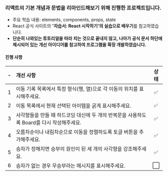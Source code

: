 ### 리액트의 기본 개념과 문법을 리마인드해보기 위해 진행한 프로젝트입니다.

- 주요 학습 내용: elements, components, props, state
- React 공식 사이트의 **'자습서: React 시작하기'의 실습으로 배우기**를 참고하였습니다.
- **단순히 나와있는 튜토리얼을 따라 치는 것으로 끝내지 않고, 나아가 공식 문서 하단에 제시되어 있는 개선 아이디어를 참고하여 프로그램을 확장 개발하였습니다.**

#### 진행 사항

| -   | 개선 사항                                                                                 | 상태 |
| :-- | :---------------------------------------------------------------------------------------- | :--: |
| 1   | 이동 기록 목록에서 특정 형식(행, 열)으로 각 이동의 위치를 표시해주세요.                   |  ✅  |
| 2   | 이동 목록에서 현재 선택된 아이템을 굵게 표시해주세요.                                     |  ✅  |
| 3   | 사각형들을 만들 때 하드코딩 대신에 두 개의 반복문을 사용하도록 Board를 다시 작성해주세요. |  ✅  |
| 4   | 오름차순이나 내림차순으로 이동을 정렬하도록 토글 버튼을 추가해주세요.                     |  ✅  |
| 5   | 승자가 정해지면 승부의 원인이 된 세 개의 사각형을 강조해주세요.                           |  ✅  |
| 6   | 승자가 없는 경우 무승부라는 메시지를 표시해주세요.                                        |  ⬜  |
